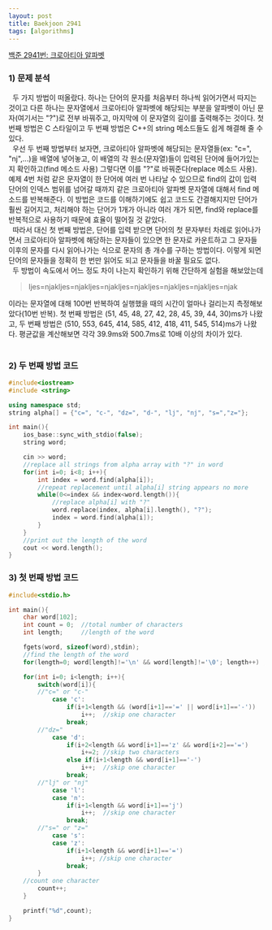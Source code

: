 ```yaml
---
layout: post
title: Baekjoon 2941
tags: [algorithms]
---
```


[백준 2941번: 크로아티아 알파벳](https://www.acmicpc.net/problem/2941)

### 1) 문제 분석<br>
&nbsp;&nbsp;두 가지 방법이 떠올랐다. 하나는 단어의 문자를 처음부터 하나씩 읽어가면서 따지는 것이고 다른 하나는 문자열에서 크로아티아 알파벳에 해당되는 부분을 알파벳이 아닌 문자(여기서는 "?")로 전부 바꿔주고, 마지막에 이 문자열의 길이를 출력해주는 것이다. 첫 번째 방법은 C 스타일이고 두 번째 방법은 C++의 string 메소드들도 쉽게 해결해 줄 수 있다.<br>
&nbsp;&nbsp;우선 두 번째 방법부터 보자면, 크로아티아 알파벳에 해당되는 문자열들(ex: "c=", "nj",...)을 배열에 넣어놓고, 이 배열의 각 원소(문자열)들이 입력된 단어에 들어가있는지 확인하고(find 메소드 사용) 그렇다면 이를 "?"로 바꿔준다(replace 메소드 사용). 예제 4번 처럼 같은 문자열이 한 단어에 여러 번 나타날 수 있으므로 find의 값이 입력 단어의 인덱스 범위를 넘어갈 때까지 같은 크로아티아 알파벳 문자열에 대해서 find 메소드를 반복해준다. 이 방법은 코드를 이해하기에도 쉽고 코드도 간결해지지만 단어가 훨씬 길어지고, 처리해야 하는 단어가 1개가 아니라 여러 개가 되면, find와 replace를 반복적으로 사용하기 때문에 효율이 떨어질 것 같았다.<br>
&nbsp;&nbsp;따라서 대신 첫 번째 방법은, 단어를 입력 받으면 단어의 첫 문자부터 차례로 읽어나가면서 크로아티아 알파벳에 해당하는 문자들이 있으면 한 문자로 카운트하고 그 문자들 이후의 문자를 다시 읽어나가는 식으로 문자의 총 개수를 구하는 방법이다. 이렇게 되면 단어의 문자들을 정확히 한 번만 읽어도 되고 문자들을 바꿀 필요도 없다.<br>
&nbsp;&nbsp;두 방법이 속도에서 어느 정도 차이 나는지 확인하기 위해 간단하게 실험을 해보았는데<br>
>ljes=njakljes=njakljes=njakljes=njakljes=njakljes=njakljes=njak

이라는 문자열에 대해 100번 반복하여 실행했을 때의 시간이 얼마나 걸리는지 측정해보았다(10번 반복). 첫 번째 방법은 (51, 45, 48, 27, 42, 28, 45, 39, 44, 30)ms가 나왔고, 두 번째 방법은 (510, 553, 645, 414, 585, 412, 418, 411, 545, 514)ms가 나왔다. 평균값을 계산해보면 각각 39.9ms와 500.7ms로 10배 이상의 차이가 있다.<br><br>

### 2) 두 번째 방법 코드<br>
~~~cpp
#include<iostream>
#include <string>

using namespace std;
string alpha[] = {"c=", "c-", "dz=", "d-", "lj", "nj", "s=","z="};

int main(){
    ios_base::sync_with_stdio(false);
    string word;

    cin >> word;
    //replace all strings from alpha array with "?" in word
    for(int i=0; i<8; i++){
        int index = word.find(alpha[i]);
        //repeat replacement until alpha[i] string appears no more
        while(0<=index && index<word.length()){
            //replace alpha[i] with "?"
            word.replace(index, alpha[i].length(), "?");
            index = word.find(alpha[i]);
        }
    }
    //print out the length of the word
    cout << word.length();
}
~~~

### 3) 첫 번째 방법 코드<br>
~~~c
#include<stdio.h>

int main(){
    char word[102];
    int count = 0;  //total number of characters
    int length;     //length of the word

    fgets(word, sizeof(word),stdin);
    //find the length of the word
    for(length=0; word[length]!='\n' && word[length]!='\0'; length++) ;

    for(int i=0; i<length; i++){
        switch(word[i]){
 	    //"c=" or "c-"
            case 'c':
                if(i+1<length && (word[i+1]=='=' || word[i+1]=='-'))
                    i++;  //skip one character
                break;
	    //"dz="
            case 'd':
                if(i+2<length && word[i+1]=='z' && word[i+2]=='=')
                    i+=2; //skip two characters
                else if(i+1<length && word[i+1]=='-')
                    i++;  //skip one character
                break;
	    //"lj" or "nj"
            case 'l':
            case 'n':
                if(i+1<length && word[i+1]=='j')
                    i++;  //skip one character 
                break;
	    //"s=" or "z="
            case 's':
            case 'z':
                if(i+1<length && word[i+1]=='=')
                    i++; //skip one character
                break;
        }
	//count one character
        count++;
    }

    printf("%d",count);
}
~~~
